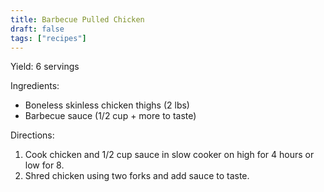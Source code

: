 ```yaml
---
title: Barbecue Pulled Chicken
draft: false
tags: ["recipes"]
---
```


Yield: 6 servings

Ingredients:
- Boneless skinless chicken thighs (2 lbs)
- Barbecue sauce (1/2 cup + more to taste)

Directions:
1) Cook chicken and 1/2 cup sauce in slow cooker on high for 4 hours or low for 8.
2) Shred chicken using two forks and add sauce to taste.
